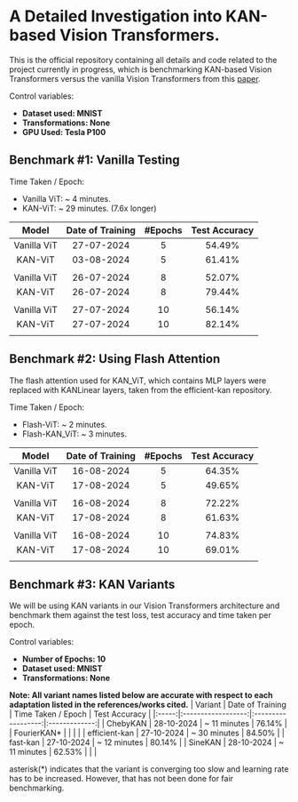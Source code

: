 # A Detailed Investigation into KAN-based Vision Transformers. 

This is the official repository containing all details and code related to the project currently in progress, which is benchmarking KAN-based Vision Transformers versus the vanilla Vision Transformers from this [paper](https://arxiv.org/abs/2010.11929).

Control variables:
- **Dataset used: MNIST**
- **Transformations: None**
- **GPU Used: Tesla P100**

## Benchmark #1: Vanilla Testing
Time Taken / Epoch: 
- Vanilla ViT: ~ 4 minutes.
- KAN-ViT: ~ 29 minutes. (7.6x longer)

| Model | Date of Training | #Epochs | Test Accuracy |
|:-----:|:----------------:|:-------:|:-------------:|
| Vanilla ViT | 27-07-2024 | 5 | 54.49% |
| KAN-ViT | 03-08-2024 | 5 | 61.41% | 
| |
| Vanilla ViT | 26-07-2024 | 8 | 52.07% |
| KAN-ViT | 26-07-2024 | 8 | 79.44% |
| |
| Vanilla ViT | 27-07-2024 | 10 | 56.14% | 
| KAN-ViT | 27-07-2024 | 10 | 82.14% | 
||

## Benchmark #2: Using Flash Attention
The flash attention used for KAN_ViT, which contains MLP layers were replaced with KANLinear layers, taken from the efficient-kan repository.

Time Taken / Epoch: 
- Flash-ViT: ~ 2 minutes.
- Flash-KAN_ViT: ~ 3 minutes.

| Model | Date of Training | #Epochs | Test Accuracy |
|:-----:|:----------------:|:-------:|:-------------:|
| Vanilla ViT | 16-08-2024 | 5 | 64.35% |
| KAN-ViT | 17-08-2024 | 5 | 49.65% | 
| |
| Vanilla ViT | 16-08-2024 | 8 | 72.22% |
| KAN-ViT | 17-08-2024 | 8 | 61.63% | 
| |
| Vanilla ViT | 16-08-2024 | 10 | 74.83% |
| KAN-ViT | 17-08-2024 | 10 | 69.01% |
||

## Benchmark #3: KAN Variants
We will be using KAN variants in our Vision Transformers architecture and benchmark them against the test loss, test
accuracy and time taken per epoch. 

Control variables: 
- **Number of Epochs: 10**
- **Dataset used: MNIST**
- **Transformations: None**

**Note: All variant names listed below are accurate with respect to each adaptation listed in the references/works cited.**
| Variant | Date of Training | Time Taken / Epoch | Test Accuracy |
|:-----:|:------------------:|:------------------:|:-------------:|
| ChebyKAN | 28-10-2024 | ~ 11 minutes | 76.14% |
| FourierKAN* | | | |
| efficient-kan | 27-10-2024 | ~ 30 minutes | 84.50% |
| fast-kan | 27-10-2024 | ~ 12 minutes | 80.14% |
| SineKAN | 28-10-2024 | ~ 11 minutes | 62.53% |
| |

asterisk(*) indicates that the variant is converging too slow and learning rate has to be increased. However, that has not been done for fair benchmarking.

